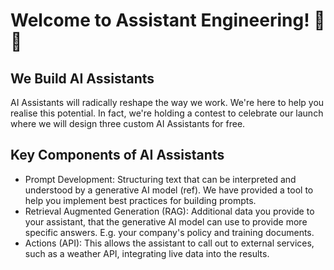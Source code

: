 # Welcome to Assistant Engineering! 🚀🤖

## We Build AI Assistants

AI Assistants will radically reshape the way we work. We're here to help you realise this potential. In fact, we're holding a contest to celebrate our launch where we will design three custom AI Assistants for free.

## Key Components of AI Assistants
- Prompt Development: Structuring text that can be interpreted and understood by a generative AI model (ref). We have provided a tool to help you implement best practices for building prompts.
- Retrieval Augmented Generation (RAG): Additional data you provide to your assistant, that the generative AI model can use to provide more specific answers. E.g. your company's policy and training documents.
- Actions (API): This allows the assistant to call out to external services, such as a weather API, integrating live data into the results.